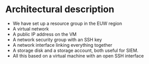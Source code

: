# Architectural description

- We have set up a resource group in the EUW region
- A virtual network
- A public IP address on the VM
- A network security group with an SSH key
- A network interface linking everything together
- A storage disk and a storage account, both useful for SIEM.
- All this based on a virtual machine with an open SSH interface
